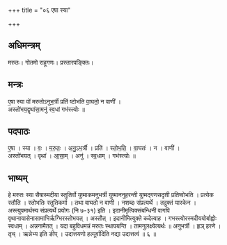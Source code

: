+++
title = "०६ एषा स्या"

+++
## अधिमन्त्रम्
मरुतः। गोतमो राहूगणः। प्रस्तारपङ्क्तिः।

## मन्त्रः
ए॒षा स्या वो॑ मरुतोऽनुभ॒र्त्री प्रति॑ ष्टोभति वा॒घतो॒ न वाणी॑ ।  
अस्तो॑भय॒द्वृथा॑सा॒मनु॑ स्व॒धां गभ॑स्त्योः ॥

## पदपाठः
ए॒षा । स्या । वः॒ । म॒रु॒तः॒ । अ॒नु॒ऽभ॒र्त्री । प्रति॑ । स्तो॒भ॒ति॒ । वा॒घतः॑ । न । वाणी॑ ।  
अस्तो॑भयत् । वृथा॑ । आ॒सा॒म् । अनु॑ । स्व॒धाम् । गभ॑स्त्योः ॥

## भाष्यम्
हे मरुतः स्या सैषास्मदीया स्तुतिर्वो युष्माकमनुभर्त्री युष्माननुहरन्ती युष्मद्गणसदृशी प्रतिष्वोभति । प्रत्येक स्तौति । स्तोभतिः स्तुतिकर्मा । तथा वाघतो न वाणी । नशब्दः संप्रत्यर्थे । तदुक्तं यास्केन । अस्त्युपमार्थस्य संप्रत्यर्थे प्रयोगः (नि ७-३१) इति । इदानीमृत्विक्संबन्धिनी वागपि वृथानायासेनासामाभिर्ऋग्भिरस्तोभयत् । अस्तौत् । इदानीमित्युक्ते कदेत्याह । गभस्त्योरस्मदीययोर्बाह्वोः स्वधाम् । अन्ननामैतत् । यदा बहुविधमन्नं मरुतः स्थापयन्ति । तामनुलक्ष्येत्यर्थः ॥ अनुभर्त्री । हृञ् हरणे । तृच् । ऋन्नेभ्य इति ङीप् । उदात्तयणो हल्पूर्वादिति नद्या उदात्तत्वं ॥ ६ ॥